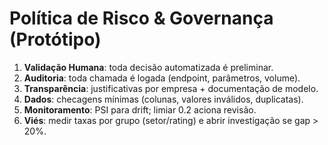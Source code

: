 # Política de Risco & Governança (Protótipo)

1. **Validação Humana**: toda decisão automatizada é preliminar.
2. **Auditoria**: toda chamada é logada (endpoint, parâmetros, volume).
3. **Transparência**: justificativas por empresa + documentação de modelo.
4. **Dados**: checagens mínimas (colunas, valores inválidos, duplicatas).
5. **Monitoramento**: PSI para drift; limiar 0.2 aciona revisão.
6. **Viés**: medir taxas por grupo (setor/rating) e abrir investigação se gap > 20%.
